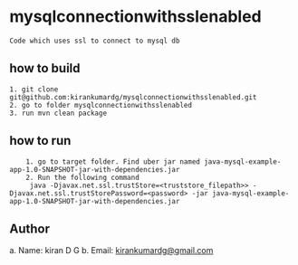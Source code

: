 # mysqlconnectionwithsslenabled
	Code which uses ssl to connect to mysql db

## how to build
	1. git clone git@github.com:kirankumardg/mysqlconnectionwithsslenabled.git
	2. go to folder mysqlconnectionwithsslenabled
	3. run mvn clean package



## how to run
		1. go to target folder. Find uber jar named java-mysql-example-app-1.0-SNAPSHOT-jar-with-dependencies.jar
		2. Run the following command
		 java -Djavax.net.ssl.trustStore=<truststore_filepath>> -Djavax.net.ssl.trustStorePassword=<password> -jar java-mysql-example-app-1.0-SNAPSHOT-jar-with-dependencies.jar

## Author
a. Name: kiran D G
b. Email: kirankumardg@gmail.com

